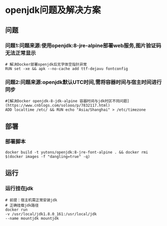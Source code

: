 # openjdk问题及解决方案

## 问题

### 问题1:问题来源:使用openjdk:8-jre-alpine部署web服务,图片验证码无法正常显示

```
# 解决Docker部署openjdk后无字体空指针异常
RUN set -xe && apk --no-cache add ttf-dejavu fontconfig
```

### 问题2:问题来源:openjdk默认UTC时间,需将容器时间与宿主时间进行同步

```
#[解决Docker openjdk-8-jdk-alpine 容器时间与jdk时区不同问题](https://www.cnblogs.com/solooo/p/7832117.html)
ADD localtime /etc/ && RUN echo "Asia/Shanghai" > /etc/timezone
```

## 部署

### 部署脚本

```
docker build -t yutons/openjdk:8-jre-font-alpine . && docker rmi $(docker images -f "dangling=true" -q)
```

## 运行

### 运行挂在jdk
```
# 前提：宿主机需正常安装jdk
# 正确挂载jdk路径
docker run 
-v /usr/local/jdk1.8.0_161:/usr/local/jdk  
--name mountjdk mountjdk
```